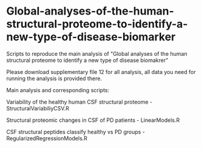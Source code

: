 # Global-analyses-of-the-human-structural-proteome-to-identify-a-new-type-of-disease-biomarker

Scripts to reproduce the main analysis of "Global analyses of the human structural proteome to identify a new type of disease biomakrer"

Please download supplementary file 12 for all analysis, all data you need for running the analysis is provided there.


Main analysis and corresponding scripts:

Variability of the healthy human CSF structural proteome - StructuralVariabiliyCSV.R

Structural proteomic changes in CSF of PD patients - LinearModels.R

CSF structural peptides classify healthy vs PD groups - RegularizedRegressionModels.R
